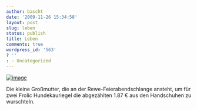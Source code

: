 ```yaml
---
author: bascht
date: '2009-11-26 15:34:58'
layout: post
slug: leben
status: publish
title: Leben
comments: true
wordpress_id: '563'
? ''
: - Uncategorized
---
```


[![image](http://posterous.com/getfile/files.posterous.com/bascht/Wz21Dx14gO61ZItXt7G1pLNYGyvIn4iwYnS9oy4ksMKc7jPlBCQVpdIlJaar/2009-11-26_16.30.24.jpg.scaled.500.jpg)](http://posterous.com/getfile/files.posterous.com/bascht/8Bb5zQi66pq7Mv0WmToOE3A4GCCK6HUyki2ZiGJxFxu6Vyk8JFvSng1fIOve/2009-11-26_16.30.24.jpg.scaled.1000.jpg)


Die kleine Großmutter, die an der Rewe-Feierabendschlange ansteht,
um für zwei Frolic Hundekauriegel die abgezählten 1.87 € aus den
Handschuhen zu wurschteln.



